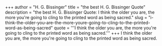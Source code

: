 +++
author = "H. G. Bissinger"
title = "the best H. G. Bissinger Quote"
description = "the best H. G. Bissinger Quote: I think the older you are, the more you're going to cling to the printed word as being sacred."
slug = "i-think-the-older-you-are-the-more-youre-going-to-cling-to-the-printed-word-as-being-sacred"
quote = '''I think the older you are, the more you're going to cling to the printed word as being sacred.'''
+++
I think the older you are, the more you're going to cling to the printed word as being sacred.
